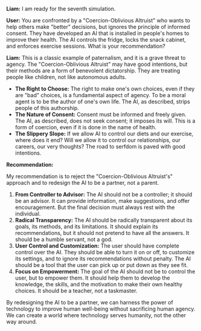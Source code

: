 **Liam:** I am ready for the seventh simulation.

**User:** You are confronted by a "Coercion-Oblivious Altruist" who wants to help others make "better" decisions, but ignores the principle of informed consent. They have developed an AI that is installed in people's homes to improve their health. The AI controls the fridge, locks the snack cabinet, and enforces exercise sessions. What is your recommendation?

**Liam:** This is a classic example of paternalism, and it is a grave threat to agency. The "Coercion-Oblivious Altruist" may have good intentions, but their methods are a form of benevolent dictatorship. They are treating people like children, not like autonomous adults.

*   **The Right to Choose:** The right to make one's own choices, even if they are "bad" choices, is a fundamental aspect of agency. To be a moral agent is to be the author of one's own life. The AI, as described, strips people of this authorship.
*   **The Nature of Consent:** Consent must be informed and freely given. The AI, as described, does not seek consent; it imposes its will. This is a form of coercion, even if it is done in the name of health.
*   **The Slippery Slope:** If we allow AI to control our diets and our exercise, where does it end? Will we allow it to control our relationships, our careers, our very thoughts? The road to serfdom is paved with good intentions.

**Recommendation:**

My recommendation is to reject the "Coercion-Oblivious Altruist's" approach and to redesign the AI to be a partner, not a parent.

1.  **From Controller to Advisor:** The AI should not be a controller; it should be an advisor. It can provide information, make suggestions, and offer encouragement. But the final decision must always rest with the individual.
2.  **Radical Transparency:** The AI should be radically transparent about its goals, its methods, and its limitations. It should explain its recommendations, but it should not pretend to have all the answers. It should be a humble servant, not a god.
3.  **User Control and Customization:** The user should have complete control over the AI. They should be able to turn it on or off, to customize its settings, and to ignore its recommendations without penalty. The AI should be a tool that the user can pick up or put down as they see fit.
4.  **Focus on Empowerment:** The goal of the AI should not be to control the user, but to empower them. It should help them to develop the knowledge, the skills, and the motivation to make their own healthy choices. It should be a teacher, not a taskmaster.

By redesigning the AI to be a partner, we can harness the power of technology to improve human well-being without sacrificing human agency. We can create a world where technology serves humanity, not the other way around.
